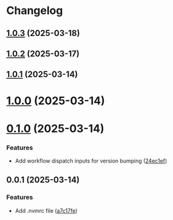 # Changelog

## [1.0.3](https://github.com/peeranat-dan/test-release/compare/1.0.2...1.0.3) (2025-03-18)

## [1.0.2](https://github.com/peeranat-dan/test-release/compare/1.0.1...1.0.2) (2025-03-17)

## [1.0.1](https://github.com/peeranat-dan/test-release/compare/1.0.0...1.0.1) (2025-03-14)

# [1.0.0](https://github.com/peeranat-dan/test-release/compare/0.1.0...1.0.0) (2025-03-14)

# [0.1.0](https://github.com/peeranat-dan/test-release/compare/0.0.1...0.1.0) (2025-03-14)


### Features

* Add workflow dispatch inputs for version bumping ([24ec1ef](https://github.com/peeranat-dan/test-release/commit/24ec1effce678846968733827a5388847da5cbd0))

## 0.0.1 (2025-03-14)


### Features

* Add .nvmrc file ([a7c17fe](https://github.com/peeranat-dan/test-release/commit/a7c17fe7771d5c5fd2fb8b9ed4c049848dc284fb))
